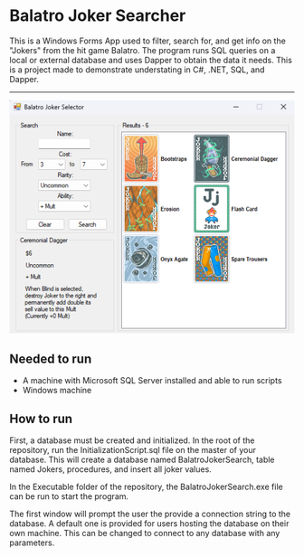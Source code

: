 # Balatro Joker Searcher
This is a Windows Forms App used to filter, search for, and get info on the "Jokers" from the hit game Balatro. The program runs SQL queries on a local or external database and uses Dapper to obtain the data it needs. This is a project made to demonstrate understating in C#, .NET, SQL, and Dapper. 
****
![An example of the Joker Searcher searching for jokers that are from 3 to 7 dollars, Uncommon, and give + mult to the player](./READMEImages/ExampleSearch.png)
## Needed to run
- A machine with Microsoft SQL Server installed and able to run scripts
- Windows machine
## How to run
<p>First, a database must be created and initialized. In the root of the repository, run the InitializationScript.sql file on the master of your database. This will create a database named BalatroJokerSearch, table named Jokers, procedures, and insert all joker values.</p>
<p>In the Executable folder of the repository, the BalatroJokerSearch.exe file can be run to start the program.</p>
<p>The first window will prompt the user the provide a connection string to the database. A default one is provided for users hosting the database on their own machine. This can be changed to connect to any database with any parameters.</p>
